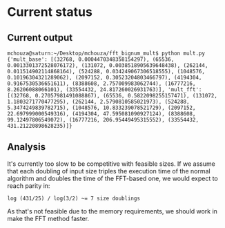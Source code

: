 # Current status

## Current output

    mchouza@saturn:~/Desktop/mchouza/fft_bignum_mult$ python mult.py
    {'mult_base': [(32768, 0.0004470348358154297), (65536, 0.0013301372528076172), (131072, 0.0038518905639648438), (262144, 0.011514902114868164), (524288, 0.034249067306518555), (1048576, 0.10196304321289062), (2097152, 0.30523204803466797), (4194304, 0.9167530536651611), (8388608, 2.757009983062744), (16777216, 8.26206088066101), (33554432, 24.817260026931763)], 'mult_fft': [(32768, 0.27057981491088867), (65536, 0.5822098255157471), (131072, 1.1803271770477295), (262144, 2.5790810585021973), (524288, 5.3474249839782715), (1048576, 10.833239078521729), (2097152, 22.697999000549316), (4194304, 47.595081090927124), (8388608, 99.12497806549072), (16777216, 206.95449495315552), (33554432, 431.21220898628235)]}

## Analysis

It's currently too slow to be competitive with feasible sizes. If we assume that each doubling of input size triples the execution time of the normal algorithm and doubles the time of the FFT-based one, we would expect to reach parity in:

    log (431/25) / log(3/2) ~= 7 size doublings

As that's not feasible due to the memory requirements, we should work in make the FFT method faster.
